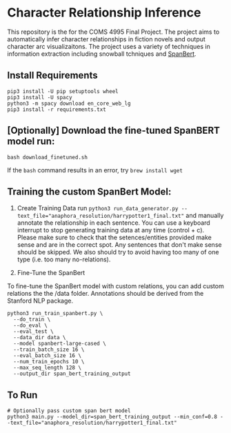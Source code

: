 # Character Relationship Inference

This repository is the for the COMS 4995 Final Project. The project aims to automatically infer character relationships in fiction novels and output character arc visualizaitons. The project uses a variety of techniques in information extraction including snowball tchniques and [SpanBert](https://github.com/gkaramanolakis/SpanBERT).


## Install Requirements

```
pip3 install -U pip setuptools wheel
pip3 install -U spacy
python3 -m spacy download en_core_web_lg
pip3 install -r requirements.txt
```

## [Optionally] Download the fine-tuned SpanBERT model run:


`bash download_finetuned.sh`

If the `bash` command results in an error, try `brew install wget`


## Training the custom SpanBert Model:

1. Create Training Data run `python3 run_data_generator.py --text_file="anaphora_resolution/harrypotter1_final.txt"` and manually annotate the relationship in each sentence. You can use a keyboard interrupt to stop generating training data at any time (control + c). Please make sure to check that the setences/entities provided make sense and are in the correct spot. Any sentences that don't make sense should be skipped. We also should try to avoid having too many of one type (i.e. too many no-relations).

2. Fine-Tune the SpanBert

To fine-tune the SpanBert model with custom relations, you can add custom relations the the /data folder. Annotations should be derived from the Stanford NLP package. 

```
python3 run_train_spanbert.py \
  --do_train \
  --do_eval \
  --eval_test \
  --data_dir data \
  --model spanbert-large-cased \
  --train_batch_size 16 \
  --eval_batch_size 16 \
  --num_train_epochs 10 \
  --max_seq_length 128 \
  --output_dir span_bert_training_output
```

## To Run

```
# Optionally pass custom span bert model
python3 main.py --model_dir=span_bert_training_output --min_conf=0.8 --text_file="anaphora_resolution/harrypotter1_final.txt"
```

